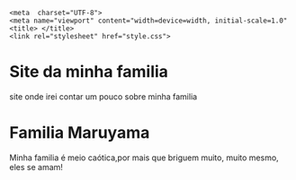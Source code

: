 <!DOCTYPE html>
<html lang="en">
<head>

    <meta  charset="UTF-8">
    <meta name="viewport" content="width=device=width, initial-scale=1.0"
    <title> </title>
    <link rel="stylesheet" href="style.css">
</head>
<body>
     <h1>Site da minha familia</h1>
     <p>site onde irei contar um pouco sobre minha familia</p>
     <h1>Familia Maruyama</h1>
     <p>Minha familia é meio caótica,por mais que briguem muito, muito mesmo, eles se amam!</p>
</head>
<body>
